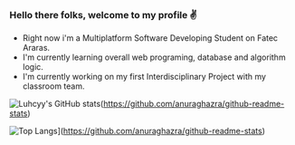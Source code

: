 ### Hello there folks, welcome to my profile ✌️

- Right now i'm a Multiplatform Software Developing Student on Fatec Araras.
- I'm currently learning overall web programing, database and algorithm logic.
- I'm currently working on my first Interdisciplinary Project with my classroom team.



![Luhcyy's GitHub stats](https://github-readme-stats.vercel.app/api?username=Luhcyy&theme=aura&show_icons=true)(https://github.com/anuraghazra/github-readme-stats)

![Top Langs](https://github-readme-stats.vercel.app/api/top-langs/?username=Luhcyy&layout=compact&theme=aura)](https://github.com/anuraghazra/github-readme-stats)
<!--
**Luhcyy/Luhcyy** is a ✨ _special_ ✨ repository because its `README.md` (this file) appears on your GitHub profile.

Here are some ideas to get you started:

- 🔭 I’m currently working on ...
- 🌱 I’m currently learning ...
- 👯 I’m looking to collaborate on ...
- 🤔 I’m looking for help with ...
- 💬 Ask me about ...
- 📫 How to reach me: ...
- 😄 Pronouns: ...
- ⚡ Fun fact: ...
-->
